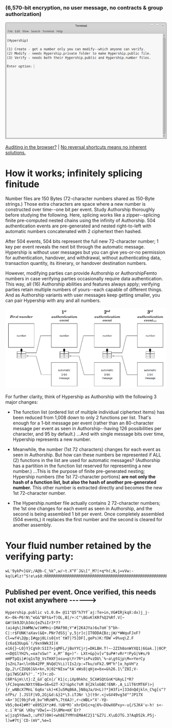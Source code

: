 <!---
Hyperspeed Authorship variant using 1.2kB disposable public files.
-->



### (6,570-bit encryption, no user message, no contracts & group authorization)

<p align="center">
  <img src="https://github.com/compromise-evident/Hypership/blob/main/Other/Terminal.png">
</p>

[Auditing in the browser?](https://coliru.stacked-crooked.com/a/cae46690b6554465) | [No reversal shortcuts means no inherent solutions.](https://github.com/compromise-evident/Hypership/blob/main/Other/Perfect%20secrecy%20and%20P!%3DNP%20proof.pdf)



# How it works; infinitely splicing finitude

Number files are 150 Bytes (72-character numbers shared as 150-Byte strings.) Those extra characters are space where a new number is constructed over time--one bit per event. Study Authorship thoroughly before studying the following. Here, splicing works like a zipper--splicing finite pre-computed nested chains using the infinity of Authorship. 504 authentication events are pre-generated and nested right-to-left with automatic numbers concatenated with 2 ciphertext then hashed. <br/>

After 504 events, 504 bits represent the full new 72-character number; 1 key per event reveals the next bit through the automatic message. Hypership is without user messages but you can give yes-or-no permission for authentication, handover, and withdrawal, without authenticating data, transaction quantity, its itinerary, or handover destination numbers. <br/>

However, modifying parties can provide Authorship or AuthorshipFemto numbers in case verifying parties occasionally require data authentication. This way, all (16) Authorship abilities and features always apply; verifying parties retain multiple numbers of yours--each capable of different things. And as Authorship variants with user messages keep getting smaller, you can pair Hypership with any and all numbers.

<p align="center">
  <img src="https://github.com/compromise-evident/Hypership/blob/main/Other/Main%20documentation%20image.png">
</p>

For further clarity, think of Hypership as Authorship with the following 3 major changes:
* The function list (ordered list of multiple individual ciphertext items) has been reduced from 1,008 down to only 2 functions per list. That's enough for a 1-bit message per event (rather than an 80-character message per event as seen in Authorship--having 126 possibilities per character, and 95 by default.) ...And with single message bits over time, Hypership represents a new number. <br/>

* Meanwhile, the number (1st 72 characters) changes for each event as seen in Authorship. But how can these numbers be represented if ALL (2) functions in the list are used for automatic messages? (Authorship has a partition in the function list reserved for representing a new number.) ...This is the purpose of finite pre-generated nesting; Hypership numbers (the 1st 72-character portions) **are not only the hash of a function list, but also the hash of another pre-generated number.** This other number is extracted directly and becomes the new 1st 72-character number. <br/>

* The Hypership.number file actually contains 2 72-character numbers; the 1st one changes for each event as seen in Authorship, and the second is being assembled 1 bit per event. Once completely assembled (504 events,) it replaces the first number and the second is cleared for another assembly.



# Your fluid number retained by the verifying party:

```text
wL'9ykP<}&V;/A@b-C_%k^,w/~t.X^F`J&\["_M?|+q*h(;N,j=vVw:-kq(L#lz!^S!e\a$0:RRRRRRRRRRRRRRRRRRRRRRRRRRRRRRRRRRRRRRRRRRRRRRRRRRRRRRRRRRRRRRRRRRRRRRRMMMMMM
```



## Published per event. Once verified, this needs not exist anywhere ------>

```text
Hypership.public v1.0.0= @11"Q5"h7Yf`aj:Te>in,VG#IRjkqX:dx)j_j-K>-0k~P6!N\^eG&^BFt&+T)OL,B[/+:C"\BGvKlKRf%Q2%Rf.V[~ &W!Sk9JD\b34c{eZ%iIr3*??(ai4g%|JkWMW/w(V#Mni~1MAf90;Y"#]2K4JYa)6u7oH`5^bh-C|:r$FUNK!aXav(&Q+.PNr7dSSj`y,5jr]c|IT0DDA{Bz;jW/*WWquFJxF?Cl=wf4\2@p;I#qpj0L(s0{nt`tW7|?5]DF[,gePs)K:fDW`=9%vq\Z.F {c6a$3Uup&`!/9xn9Wk3I)X e16{}~L0}Y}Cg%9:S1I7>jqMFL/jBoYYCjrj=DKLBH.T!~-2ZIh8onWYXQ1|6Gak.]|0CPjIG=UHTAm7WXqe[JX,F,3ZK<N7]@<AJPElm([mkOekW])hB&<<D@1lYH2%,=oa?xSw!^ x,M"`8g>)"- LXt+&p}v[v^$uP#!vRr*!PyG|V#s/9 mHPTpQi|#(q1sT@_VsTHXF]osu<p\Yr7R*isPvzDU\`%~a\gtGjp\M=>YerCy }sZnL7a<\ln9b42PP_N%Qd]%\i)lIs2/p:=Tku/oFk2.9M^h"[o_hpVH"z Qp,2\rCZUQ6]&%+kn,9|02*NIsw^tA`eWs8|qHje=bx=&%26.1\^Z8I;V-(pi7WSCAF%?'.`*}7+:zO-C6R*&jm\\t}:Z_&V`qCn|/`K1|c;iXp9hkhc_5CX#SQtGnK*UAyL[*R?\FCJeqnmcNXtt9Ba=S6=G2T-XJ!&phc?sM 8{2klobBC!ENR-,A_LilT6tMT6F)>|{r_wNBcX7MnL`6q6x'sk)+K]u5MqB6A,}N8qJa/U<L)?*}H3fi+]33dnQdjkln_C%g[s^?nfPs/ ].JSlF|VO,2Gj&d:&}2*\3.iTJNr \}(t9r.<jv&V49vg3d""JP17X <A+'3{[9bjFv0_bv^HRzWF%,7t6AJ!,r~cWBL>"X'-Y@-Vb5;0e4}#M?'e895}X*z#d.!U8*M)`xhrEH1c+q|6%~DUwX6Pxy<-u{/SJK4'u-h! s<-c.i`R"&K \Kby'VDw[=~[5\8Me+mX`Er?w|jzq5Ydww3,:uPX7)0H(<wh8E7YMYnEMA4C2}1"&Z7i.X\uDJTG.3?AqD52k.P5j-l)w#7tj`CD-(mV",%e=1
```
